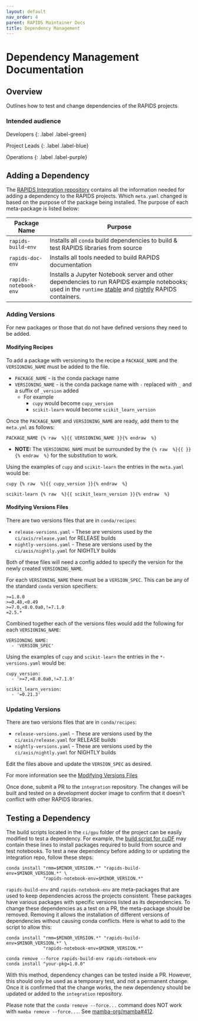 ```yaml
---
layout: default
nav_order: 4
parent: RAPIDS Maintainer Docs
title: Dependency Management
---
```


# Dependency Management Documentation

## Overview

Outlines how to test and change dependencies of the RAPIDS projects

### Intended audience

Developers
{: .label .label-green}

Project Leads
{: .label .label-blue}

Operations
{: .label .label-purple}

## Adding a Dependency

The [RAPIDS Integration repository](https://github.com/rapidsai/integration) contains all the information needed for adding a dependency to the RAPIDS projects. Which `meta.yaml` changed is based on the purpose of the package being installed. The purpose of each meta-package is listed below:

Package Name | Purpose
--- | ---
`rapids-build-env` | Installs all `conda` build dependencies to build & test RAPIDS libraries from source
`rapids-doc-env` | Installs all tools needed to build RAPIDS documentation
`rapids-notebook-env` | Installs a Jupyter Notebook server and other dependencies to run RAPIDS example notebooks; used in the `runtime` [stable](https://hub.docker.com/r/rapidsai/rapidsai/tags?page=1&name=runtime) and [nightly](https://hub.docker.com/r/rapidsai/rapidsai-nightly/tags?page=1&name=runtime) RAPIDS containers.

### Adding Versions

For new packages or those that do not have defined versions they need to be
added.

#### Modifying Recipes

To add a package with versioning to the recipe a `PACKAGE_NAME` and
the `VERSIONING_NAME` must be added to the file.

- `PACKAGE_NAME` - is the conda package name
- `VERSIONING_NAME` - is the conda package name with `-` replaced with `_` and a suffix of `_version` added
  - For example 
    - `cupy` would become `cupy_version`
    - `scikit-learn` would become `scikit_learn_version`

Once the `PACKAGE_NAME` and `VERSIONING_NAME` are ready, add them to
the `meta.yml` as follows:

```
PACKAGE_NAME {% raw  %}{{ VERSIONING_NAME }}{% endraw  %}
```

- **NOTE:** The `VERSIONING_NAME` must be surrounded by the `{% raw  %}{{ }}{% endraw  %}` for the substitution to work.

Using the examples of `cupy` and `scikit-learn` the entries in the `meta.yaml` would be:

```
cupy {% raw  %}{{ cupy_version }}{% endraw  %}
```
```
scikit-learn {% raw  %}{{ scikit_learn_version }}{% endraw  %}
```

#### Modifying Versions Files

There are two versions files that are in `conda/recipes`:
 - `release-versions.yaml` - These are versions used by the `ci/axis/release.yaml` for RELEASE builds
 - `nightly-versions.yaml` - These are versions used by the `ci/axis/nightly.yaml` for NIGHTLY builds

Both of these files will need a config added to specify the version for the
newly created `VERSIONING_NAME`.

For each `VERSIONING_NAME` there must be a `VERSION_SPEC`. This can be any of the
standard `conda` version specifiers:
```
>=1.8.0
>=0.48,<0.49
>=7.0,<8.0.0a0,!=7.1.0
=2.5.*
```

Combined together each of the versions files would add the following for each
`VERSIONING_NAME`:
```
VERSIONING_NAME:
  - 'VERSION_SPEC'
```

Using the examples of `cupy` and `scikit-learn` the entries in the `*-versions.yaml` would be:

```
cupy_version:
  - '>=7,<8.0.0a0,!=7.1.0'
```
```
scikit_learn_version:
  - '=0.21.3'
```

### Updating Versions

There are two versions files that are in `conda/recipes`:
 - `release-versions.yaml` - These are versions used by the `ci/axis/release.yaml` for RELEASE builds
 - `nightly-versions.yaml` - These are versions used by the `ci/axis/nightly.yaml` for NIGHTLY builds

 Edit the files above and update the `VERSION_SPEC` as desired.
 
 For more information see the [Modifying Versions Files](#modifying-versions-files)

Once done, submit a PR to the `integration` repository. The changes will be built and tested on a development docker image to confirm that it doesn't conflict with other RAPIDS libraries.

## Testing a Dependency

The build scripts located in the `ci/gpu` folder of the project can be easily modified to test a dependency. For example, the [build script for cuDF](https://github.com/rapidsai/cudf/blob/branch-0.14/ci/gpu/build.sh) may contain these lines to install packages required to build from source and test notebooks. To test a new dependency before adding to or updating the integration repo, follow these steps:


```
conda install "rmm=$MINOR_VERSION.*" "rapids-build-env=$MINOR_VERSION.*" \
              "rapids-notebook-env=$MINOR_VERSION.*"
```

`rapids-build-env` and `rapids-notebook-env` are meta-packages that are used to keep dependencies across the projects consistent. These packages have various packages with specific versions listed as its dependencies. To change these dependencies as a test on a PR, the meta-package should be removed. Removing it allows the installation of different versions of dependencies without causing conda conflicts. Here is what to add to the script to allow this:

```
conda install "rmm=$MINOR_VERSION.*" "rapids-build-env=$MINOR_VERSION.*" \
              "rapids-notebook-env=$MINOR_VERSION.*"

conda remove --force rapids-build-env rapids-notebook-env
conda install "your-pkg=1.0.0"
```

With this method, dependency changes can be tested inside a PR. However, this should only be used as a temporary test, and not a permanent change. Once it is confirmed that the change works, the new dependency should be updated or added to the `integration` repository.

Please note that the `conda remove --force...` command does NOT work with `mamba remove --force...`. See [mamba-org/mamba#412](https://github.com/mamba-org/mamba/issues/412).
